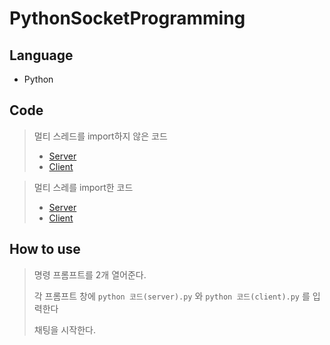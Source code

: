 # PythonSocketProgramming

## Language
- Python

## Code

>멀티 스레드를 import하지 않은 코드
>- [Server](socket/server.py)
>- [Client](socket/client.py)

>멀티 스레를 import한 코드
>- [Server](socket_thread/server_thread.py)
>- [Client](socket_thread/client_thread.py)

## How to use
> 명령 프롬프트를 2개 열어준다.
> 
> 각 프롬프트 창에 ```python 코드(server).py``` 와 ```python 코드(client).py``` 를 입력한다
>
> 채팅을 시작한다.
